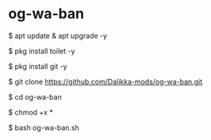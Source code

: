 # og-wa-ban

$ apt update & apt upgrade -y

$ pkg install toilet -y

$ pkg install git -y

$  git clone https://github.com/Dalikka-mods/og-wa-ban.git

$ cd og-wa-ban

$ chmod +x *

$ bash og-wa-ban.sh
